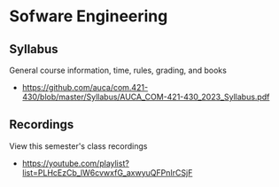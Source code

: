 Sofware Engineering
===================

## Syllabus

General course information, time, rules, grading, and books

* <https://github.com/auca/com.421-430/blob/master/Syllabus/AUCA_COM-421-430_2023_Syllabus.pdf>

## Recordings

View this semester's class recordings

* <https://youtube.com/playlist?list=PLHcEzCb_lW6cvwxfG_axwyuQFPnIrCSjF>
